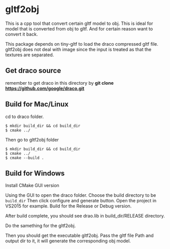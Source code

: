 # gltf2obj
This is a cpp tool that convert certain gltf model to obj. This is ideal for model that is converted from obj to gltf. And for certain reason want to convert it back.

This package depends on tiny-gltf to load the draco compressed gltf file.
gltf2obj does not deal with image since the input is treated as that the textures are separated.

## Get draco source ##

remember to get draco in this directory by **git clone https://github.com/google/draco.git**

## Build for Mac/Linux ##

cd to draco folder.

```console
$ mkdir build_dir && cd build_dir
$ cmake ../
```

Then go to gltf2obj folder


```console
$ mkdir build_dir && cd build_dir
$ cmake ../
$ cmake --build .
```

## Build for Windows ##

Install CMake GUI version

Using the GUI to open the draco folder.
Choose the build directory to be `build_dir`
Then click configure and generate button.
Open the project in VS2015 for example. Build for the Release or Debug version.

After build complete, you should see drao.lib in build_dir/RELEASE directory.

Do the samething for the gltf2obj.

Then you should get the executable gltf2obj. Pass the gltf file Path and output dir to it, it will generate the corresponding obj model.
